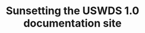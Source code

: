---
title: Sunsetting the USWDS 1.0 documentation site
tags:
- product update
category: About
excerpt: It's been over five years since we launched USWDS 2.0 and moved on from USWDS v1. We archived the USWDS v1 documentation site a few years back, and at the end of 2024 we'll be taking it offline. Content will likely still be available via archive.org.
excerpt_link_url: https://v1.designsystem.digital.gov/
---